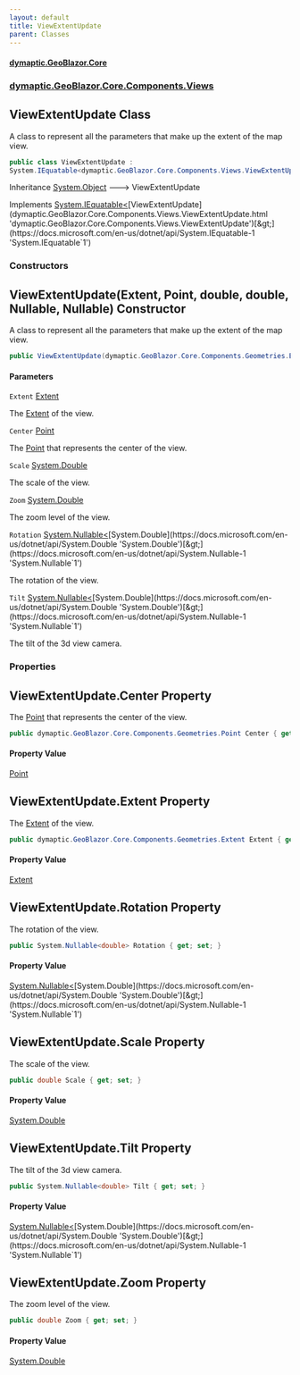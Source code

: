 ```yaml
---
layout: default
title: ViewExtentUpdate
parent: Classes
---
```

#### [dymaptic.GeoBlazor.Core](index.html 'index')
### [dymaptic.GeoBlazor.Core.Components.Views](index.html#dymaptic.GeoBlazor.Core.Components.Views 'dymaptic.GeoBlazor.Core.Components.Views')

## ViewExtentUpdate Class

A class to represent all the parameters that make up the extent of the map view.

```csharp
public class ViewExtentUpdate :
System.IEquatable<dymaptic.GeoBlazor.Core.Components.Views.ViewExtentUpdate>
```

Inheritance [System.Object](https://docs.microsoft.com/en-us/dotnet/api/System.Object 'System.Object') &#129106; ViewExtentUpdate

Implements [System.IEquatable&lt;](https://docs.microsoft.com/en-us/dotnet/api/System.IEquatable-1 'System.IEquatable`1')[ViewExtentUpdate](dymaptic.GeoBlazor.Core.Components.Views.ViewExtentUpdate.html 'dymaptic.GeoBlazor.Core.Components.Views.ViewExtentUpdate')[&gt;](https://docs.microsoft.com/en-us/dotnet/api/System.IEquatable-1 'System.IEquatable`1')
### Constructors

<a name='dymaptic.GeoBlazor.Core.Components.Views.ViewExtentUpdate.ViewExtentUpdate(dymaptic.GeoBlazor.Core.Components.Geometries.Extent,dymaptic.GeoBlazor.Core.Components.Geometries.Point,double,double,System.Nullable_double_,System.Nullable_double_)'></a>

## ViewExtentUpdate(Extent, Point, double, double, Nullable<double>, Nullable<double>) Constructor

A class to represent all the parameters that make up the extent of the map view.

```csharp
public ViewExtentUpdate(dymaptic.GeoBlazor.Core.Components.Geometries.Extent Extent, dymaptic.GeoBlazor.Core.Components.Geometries.Point Center, double Scale, double Zoom, System.Nullable<double> Rotation=null, System.Nullable<double> Tilt=null);
```
#### Parameters

<a name='dymaptic.GeoBlazor.Core.Components.Views.ViewExtentUpdate.ViewExtentUpdate(dymaptic.GeoBlazor.Core.Components.Geometries.Extent,dymaptic.GeoBlazor.Core.Components.Geometries.Point,double,double,System.Nullable_double_,System.Nullable_double_).Extent'></a>

`Extent` [Extent](dymaptic.GeoBlazor.Core.Components.Geometries.Extent.html 'dymaptic.GeoBlazor.Core.Components.Geometries.Extent')

The [Extent](dymaptic.GeoBlazor.Core.Components.Views.ViewExtentUpdate.html#dymaptic.GeoBlazor.Core.Components.Views.ViewExtentUpdate.Extent 'dymaptic.GeoBlazor.Core.Components.Views.ViewExtentUpdate.Extent') of the view.

<a name='dymaptic.GeoBlazor.Core.Components.Views.ViewExtentUpdate.ViewExtentUpdate(dymaptic.GeoBlazor.Core.Components.Geometries.Extent,dymaptic.GeoBlazor.Core.Components.Geometries.Point,double,double,System.Nullable_double_,System.Nullable_double_).Center'></a>

`Center` [Point](dymaptic.GeoBlazor.Core.Components.Geometries.Point.html 'dymaptic.GeoBlazor.Core.Components.Geometries.Point')

The [Point](dymaptic.GeoBlazor.Core.Components.Geometries.Point.html 'dymaptic.GeoBlazor.Core.Components.Geometries.Point') that represents the center of the view.

<a name='dymaptic.GeoBlazor.Core.Components.Views.ViewExtentUpdate.ViewExtentUpdate(dymaptic.GeoBlazor.Core.Components.Geometries.Extent,dymaptic.GeoBlazor.Core.Components.Geometries.Point,double,double,System.Nullable_double_,System.Nullable_double_).Scale'></a>

`Scale` [System.Double](https://docs.microsoft.com/en-us/dotnet/api/System.Double 'System.Double')

The scale of the view.

<a name='dymaptic.GeoBlazor.Core.Components.Views.ViewExtentUpdate.ViewExtentUpdate(dymaptic.GeoBlazor.Core.Components.Geometries.Extent,dymaptic.GeoBlazor.Core.Components.Geometries.Point,double,double,System.Nullable_double_,System.Nullable_double_).Zoom'></a>

`Zoom` [System.Double](https://docs.microsoft.com/en-us/dotnet/api/System.Double 'System.Double')

The zoom level of the view.

<a name='dymaptic.GeoBlazor.Core.Components.Views.ViewExtentUpdate.ViewExtentUpdate(dymaptic.GeoBlazor.Core.Components.Geometries.Extent,dymaptic.GeoBlazor.Core.Components.Geometries.Point,double,double,System.Nullable_double_,System.Nullable_double_).Rotation'></a>

`Rotation` [System.Nullable&lt;](https://docs.microsoft.com/en-us/dotnet/api/System.Nullable-1 'System.Nullable`1')[System.Double](https://docs.microsoft.com/en-us/dotnet/api/System.Double 'System.Double')[&gt;](https://docs.microsoft.com/en-us/dotnet/api/System.Nullable-1 'System.Nullable`1')

The rotation of the view.

<a name='dymaptic.GeoBlazor.Core.Components.Views.ViewExtentUpdate.ViewExtentUpdate(dymaptic.GeoBlazor.Core.Components.Geometries.Extent,dymaptic.GeoBlazor.Core.Components.Geometries.Point,double,double,System.Nullable_double_,System.Nullable_double_).Tilt'></a>

`Tilt` [System.Nullable&lt;](https://docs.microsoft.com/en-us/dotnet/api/System.Nullable-1 'System.Nullable`1')[System.Double](https://docs.microsoft.com/en-us/dotnet/api/System.Double 'System.Double')[&gt;](https://docs.microsoft.com/en-us/dotnet/api/System.Nullable-1 'System.Nullable`1')

The tilt of the 3d view camera.
### Properties

<a name='dymaptic.GeoBlazor.Core.Components.Views.ViewExtentUpdate.Center'></a>

## ViewExtentUpdate.Center Property

The [Point](dymaptic.GeoBlazor.Core.Components.Geometries.Point.html 'dymaptic.GeoBlazor.Core.Components.Geometries.Point') that represents the center of the view.

```csharp
public dymaptic.GeoBlazor.Core.Components.Geometries.Point Center { get; set; }
```

#### Property Value
[Point](dymaptic.GeoBlazor.Core.Components.Geometries.Point.html 'dymaptic.GeoBlazor.Core.Components.Geometries.Point')

<a name='dymaptic.GeoBlazor.Core.Components.Views.ViewExtentUpdate.Extent'></a>

## ViewExtentUpdate.Extent Property

The [Extent](dymaptic.GeoBlazor.Core.Components.Views.ViewExtentUpdate.html#dymaptic.GeoBlazor.Core.Components.Views.ViewExtentUpdate.Extent 'dymaptic.GeoBlazor.Core.Components.Views.ViewExtentUpdate.Extent') of the view.

```csharp
public dymaptic.GeoBlazor.Core.Components.Geometries.Extent Extent { get; set; }
```

#### Property Value
[Extent](dymaptic.GeoBlazor.Core.Components.Geometries.Extent.html 'dymaptic.GeoBlazor.Core.Components.Geometries.Extent')

<a name='dymaptic.GeoBlazor.Core.Components.Views.ViewExtentUpdate.Rotation'></a>

## ViewExtentUpdate.Rotation Property

The rotation of the view.

```csharp
public System.Nullable<double> Rotation { get; set; }
```

#### Property Value
[System.Nullable&lt;](https://docs.microsoft.com/en-us/dotnet/api/System.Nullable-1 'System.Nullable`1')[System.Double](https://docs.microsoft.com/en-us/dotnet/api/System.Double 'System.Double')[&gt;](https://docs.microsoft.com/en-us/dotnet/api/System.Nullable-1 'System.Nullable`1')

<a name='dymaptic.GeoBlazor.Core.Components.Views.ViewExtentUpdate.Scale'></a>

## ViewExtentUpdate.Scale Property

The scale of the view.

```csharp
public double Scale { get; set; }
```

#### Property Value
[System.Double](https://docs.microsoft.com/en-us/dotnet/api/System.Double 'System.Double')

<a name='dymaptic.GeoBlazor.Core.Components.Views.ViewExtentUpdate.Tilt'></a>

## ViewExtentUpdate.Tilt Property

The tilt of the 3d view camera.

```csharp
public System.Nullable<double> Tilt { get; set; }
```

#### Property Value
[System.Nullable&lt;](https://docs.microsoft.com/en-us/dotnet/api/System.Nullable-1 'System.Nullable`1')[System.Double](https://docs.microsoft.com/en-us/dotnet/api/System.Double 'System.Double')[&gt;](https://docs.microsoft.com/en-us/dotnet/api/System.Nullable-1 'System.Nullable`1')

<a name='dymaptic.GeoBlazor.Core.Components.Views.ViewExtentUpdate.Zoom'></a>

## ViewExtentUpdate.Zoom Property

The zoom level of the view.

```csharp
public double Zoom { get; set; }
```

#### Property Value
[System.Double](https://docs.microsoft.com/en-us/dotnet/api/System.Double 'System.Double')
